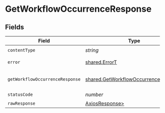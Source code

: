 # GetWorkflowOccurrenceResponse


## Fields

| Field                                                                                        | Type                                                                                         | Required                                                                                     | Description                                                                                  |
| -------------------------------------------------------------------------------------------- | -------------------------------------------------------------------------------------------- | -------------------------------------------------------------------------------------------- | -------------------------------------------------------------------------------------------- |
| `contentType`                                                                                | *string*                                                                                     | :heavy_check_mark:                                                                           | N/A                                                                                          |
| `error`                                                                                      | [shared.ErrorT](../../models/shared/errort.md)                                               | :heavy_minus_sign:                                                                           | General error                                                                                |
| `getWorkflowOccurrenceResponse`                                                              | [shared.GetWorkflowOccurrenceResponse](../../models/shared/getworkflowoccurrenceresponse.md) | :heavy_minus_sign:                                                                           | The workflow occurrence                                                                      |
| `statusCode`                                                                                 | *number*                                                                                     | :heavy_check_mark:                                                                           | N/A                                                                                          |
| `rawResponse`                                                                                | [AxiosResponse>](https://axios-http.com/docs/res_schema)                                     | :heavy_minus_sign:                                                                           | N/A                                                                                          |